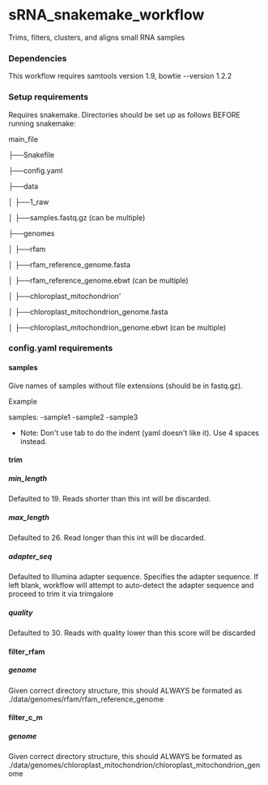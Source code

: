# sRNA_snakemake_workflow

Trims, filters, clusters, and aligns small RNA samples

### Dependencies

This workflow requires samtools version 1.9, bowtie --version 1.2.2

### Setup requirements

Requires snakemake. Directories should be set up as follows BEFORE running snakemake:

main_file

├──Snakefile

├──config.yaml

├──data

│   ├──1_raw

│      ├──samples.fastq.gz (can be multiple)

├──genomes

│   ├──rfam

│      ├──rfam_reference_genome.fasta

│      ├──rfam_reference_genome.ebwt (can be multiple)

│   ├──chloroplast_mitochondrion'

│      ├──chloroplast_mitochondrion_genome.fasta

│      ├──chloroplast_mitochondrion_genome.ebwt (can be multiple)


### config.yaml requirements

#### samples

Give names of samples without file extensions (should be in fastq.gz). 

Example

samples:
    -sample1
    -sample2
    -sample3
    
* Note: Don't use tab to do the indent (yaml doesn't like it). Use 4 spaces instead.

#### trim

##### min_length

Defaulted to 19. Reads shorter than this int will be discarded.

##### max_length

Defaulted to 26. Read longer than this int will be discarded.

##### adapter_seq

Defaulted to Illumina adapter sequence. Specifies the adapter sequence. If left blank, workflow will attempt to auto-detect the adapter sequence and proceed to trim it via trimgalore

##### quality

Defaulted to 30. Reads with quality lower than this score will be discarded


#### filter_rfam

##### genome

Given correct directory structure, this should ALWAYS be formated as ./data/genomes/rfam/rfam_reference_genome


#### filter_c_m

##### genome

Given correct directory structure, this should ALWAYS be formated as ./data/genomes/chloroplast_mitochondrion/chloroplast_mitochondrion_genome



